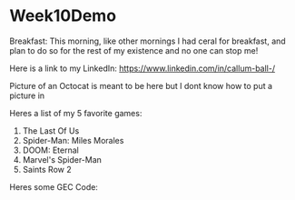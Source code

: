 # Week10Demo
Breakfast:
This morning, like other mornings I had ceral for breakfast, and plan to do so for the rest of my existence and no one can stop me!

Here is a link to my LinkedIn: https://www.linkedin.com/in/callum-ball-/

Picture of an Octocat is meant to be here but I dont know how to put a picture in


Heres a list of my 5 favorite games:
1. The Last Of Us
2. Spider-Man: Miles Morales
3. DOOM: Eternal
4. Marvel's Spider-Man
5. Saints Row 2

Heres some GEC Code:




